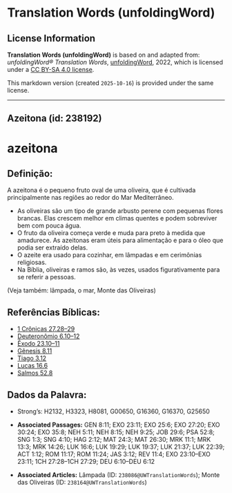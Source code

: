 # Translation Words (unfoldingWord)

## License Information

**Translation Words (unfoldingWord)** is based on and adapted from: _unfoldingWord® Translation Words_, [unfoldingWord](https://unfoldingword.org/utw), 2022, which is licensed under a [CC BY-SA 4.0 license](https://creativecommons.org/licenses/by-sa/4.0/legalcode.en).

This markdown version (created `2025-10-16`) is provided under the same license.



--------------------------------

## Azeitona (id: 238192)

azeitona
========

Definição:
----------

A azeitona é o pequeno fruto oval de uma oliveira, que é cultivada principalmente nas regiões ao redor do Mar Mediterrâneo.

* As oliveiras são um tipo de grande arbusto perene com pequenas flores brancas. Elas crescem melhor em climas quentes e podem sobreviver bem com pouca água.
* O fruto da oliveira começa verde e muda para preto à medida que amadurece. As azeitonas eram úteis para alimentação e para o óleo que podia ser extraído delas.
* O azeite era usado para cozinhar, em lâmpadas e em cerimônias religiosas.
* Na Bíblia, oliveiras e ramos são, às vezes, usados figurativamente para se referir a pessoas.

(Veja também: lâmpada, o mar, Monte das Oliveiras)

Referências Bíblicas:
---------------------

* [1 Crônicas 27\.28–29](https://ref.ly/1Chr27:28-1Chr27:29)
* [Deuteronômio 6\.10–12](https://ref.ly/Deut6:10-Deut6:12)
* [Êxodo 23\.10–11](https://ref.ly/Exod23:10-Exod23:11)
* [Gênesis 8\.11](https://ref.ly/Gen8:11)
* [Tiago 3\.12](https://ref.ly/Jas3:12)
* [Lucas 16\.6](https://ref.ly/Luke16:6)
* [Salmos 52\.8](https://ref.ly/Ps52:8)

Dados da Palavra:
-----------------

* Strong’s: H2132, H3323, H8081, G00650, G16360, G16370, G25650

* **Associated Passages:** GEN 8:11; EXO 23:11; EXO 25:6; EXO 27:20; EXO 30:24; EXO 35:8; NEH 5:11; NEH 8:15; NEH 9:25; JOB 29:6; PSA 52:8; SNG 1:3; SNG 4:10; HAG 2:12; MAT 24:3; MAT 26:30; MRK 11:1; MRK 13:3; MRK 14:26; LUK 16:6; LUK 19:29; LUK 19:37; LUK 21:37; LUK 22:39; ACT 1:12; ROM 11:17; ROM 11:24; JAS 3:12; REV 11:4; EXO 23:10–EXO 23:11; 1CH 27:28–1CH 27:29; DEU 6:10–DEU 6:12
* **Associated Articles:** Lâmpada (ID: `238086@UWTranslationWords`); Monte das Oliveiras (ID: `238164@UWTranslationWords`)

